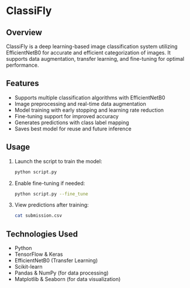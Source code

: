 # ClassiFly

## Overview
ClassiFly is a deep learning-based image classification system utilizing EfficientNetB0 for accurate and efficient categorization of images. It supports data augmentation, transfer learning, and fine-tuning for optimal performance.

## Features
- Supports multiple classification algorithms with EfficientNetB0
- Image preprocessing and real-time data augmentation
- Model training with early stopping and learning rate reduction
- Fine-tuning support for improved accuracy 
- Generates predictions with class label mapping
- Saves best model for reuse and future inference


## Usage
1. Launch the script to train the model:
   ```bash
   python script.py
   ```
2. Enable fine-tuning if needed:
   ```bash
   python script.py --fine_tune
   ```
3. View predictions after training:
   ```bash
   cat submission.csv
   ```

## Technologies Used
- Python
- TensorFlow & Keras
- EfficientNetB0 (Transfer Learning)
- Scikit-learn
- Pandas & NumPy (for data processing)
- Matplotlib & Seaborn (for data visualization)

